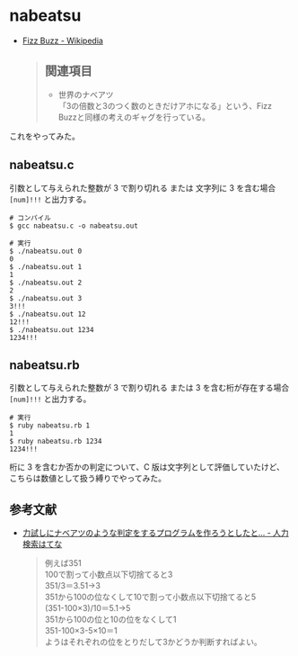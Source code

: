 # nabeatsu

- [Fizz Buzz - Wikipedia](https://ja.wikipedia.org/wiki/Fizz_Buzz)

    > ## 関連項目
    >
    > - 世界のナベアツ  
    > 「3の倍数と3のつく数のときだけアホになる」という、Fizz Buzzと同様の考えのギャグを行っている。

これをやってみた。

## nabeatsu.c

引数として与えられた整数が 3 で割り切れる または 文字列に 3 を含む場合 `[num]!!!` と出力する。

```shell
# コンパイル
$ gcc nabeatsu.c -o nabeatsu.out

# 実行
$ ./nabeatsu.out 0
0
$ ./nabeatsu.out 1
1
$ ./nabeatsu.out 2
2
$ ./nabeatsu.out 3
3!!!
$ ./nabeatsu.out 12
12!!!
$ ./nabeatsu.out 1234
1234!!!
```

## nabeatsu.rb

引数として与えられた整数が 3 で割り切れる または 3 を含む桁が存在する場合 `[num]!!!` と出力する。

```shell
# 実行
$ ruby nabeatsu.rb 1
1
$ ruby nabeatsu.rb 1234
1234!!!
```

桁に 3 を含むか否かの判定について、C 版は文字列として評価していたけど、こちらは数値として扱う縛りでやってみた。

## 参考文献

- [力試しにナベアツのような判定をするプログラムを作ろうとしたと… - 人力検索はてな](https://q.hatena.ne.jp/1207585413)

    > 例えば351  
    > 100で割って小数点以下切捨てると3  
    > 351/3＝3.51→3  
    > 351から100の位なくして10で割って小数点以下切捨てると5  
    > (351-100×3)/10＝5.1→5  
    > 351から100の位と10の位をなくして1  
    > 351-100×3-5×10＝1  
    > ようはそれぞれの位をとりだして3かどうか判断すればよい。
